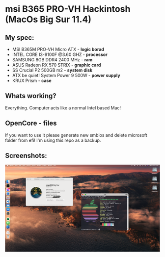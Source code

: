 # msi B365 PRO-VH Hackintosh (MacOs Big Sur 11.4)
## My spec:
- MSI B365M PRO-VH Micro ATX - __logic borad__
- INTEL CORE I3-9100F @3.60 GHZ - __processor__
- SAMSUNG 8GB DDR4 2400 MHz - __ram__
- ASUS Radeon RX 570 STRIX - __graphic card__
- SS Crucial P2 500GB m2 - __system disk__
- ATX be quiet! System Power 9 500W - __power supply__
- KRUX Prism - __case__

## Whats working?
Everything. Computer acts like a normal Intel based Mac!

## OpenCore - files
If you want to use it please generate new smbios and delete microsoft folder from efi!
I'm using this repo as a backup.

## Screenshots:
![Hackintosh Desktop](/screenshots/1.png?raw=true "Hackintosh Desktop")
